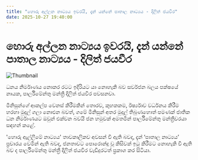 ```yaml
---
title: "හොරු අල්ලන නාට්‍යය ඉවරයි, දැන් යන්නේ පාතාල නාට්‍යය - දිලිත් ජයවීර"
date: 2025-10-27 19:40:00
---
```


# හොරු අල්ලන නාට්‍යය ඉවරයි, දැන් යන්නේ පාතාල නාට්‍යය - දිලිත් ජයවීර

![Thumbnail](https://helakuru.sgp1.cdn.digitaloceanspaces.com/esana/images/lib/dilith-jayaweera-cc.jpg)

ධනය නිර්මාණය නොකර රටට ඉදිරියට යා නොහැකි බව සර්වජන බලය පක්ෂයේ නායක, පාර්ලිමේන්තු මන්ත්‍රී දිලිත් ජයවීර පවසනවා.

මිනිසුන්ගේ ආකල්ප වෙනස් කිරීමකින් තොරව, කුහකකම, ඊර්ෂ්‍යාව වර්ධනය කිරීම හරහා මුදල් ගලා නොඑන බවත්, ගමේ මිනිසුන් අතර මුදල් තිබුණහොත් පමණක් ජාතික ධන නිර්මාණයට ඔවුන් එක්වන බවයි ජන හමුවක් අමතමින් පාර්ලිමේන්තු මන්ත්‍රීවරයා සඳහන් කළේ.

'හොරු ඇල්ලීමේ නාට්‍යය' තාවකාලිකව අවසන් වී ඇති බවද, දැන් ‘පාතාල නාට්‍යය’ ප්‍රචාරය වෙමින් ඇති බවද, ජනතාවට පොරොන්දු වූ කිසිවක් ඉටු කිරීමට නොහැකි වී ඇති බව ද පාර්ලිමේන්තු මන්ත්‍රී දිලිත් ජයවීර වැඩිදුරටත් ප්‍රකාශ කර සිටියා.

